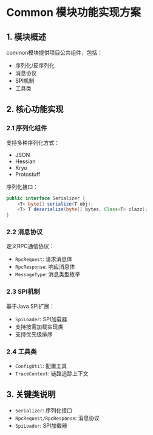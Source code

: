 # Common 模块功能实现方案

## 1. 模块概述
common模块提供项目公共组件，包括：
- 序列化/反序列化
- 消息协议
- SPI机制
- 工具类

## 2. 核心功能实现

### 2.1 序列化组件
支持多种序列化方式：
- JSON
- Hessian
- Kryo
- Protostuff

序列化接口：
```java
public interface Serializer {
    <T> byte[] serialize(T obj);
    <T> T deserialize(byte[] bytes, Class<T> clazz);
}
```

### 2.2 消息协议
定义RPC通信协议：
- `RpcRequest`: 请求消息体
- `RpcResponse`: 响应消息体
- `MessageType`: 消息类型枚举

### 2.3 SPI机制
基于Java SPI扩展：
- `SpiLoader`: SPI加载器
- 支持按需加载实现类
- 支持优先级排序

### 2.4 工具类
- `ConfigUtil`: 配置工具
- `TraceContext`: 链路追踪上下文

## 3. 关键类说明
- `Serializer`: 序列化接口
- `RpcRequest/RpcResponse`: 消息协议
- `SpiLoader`: SPI加载器